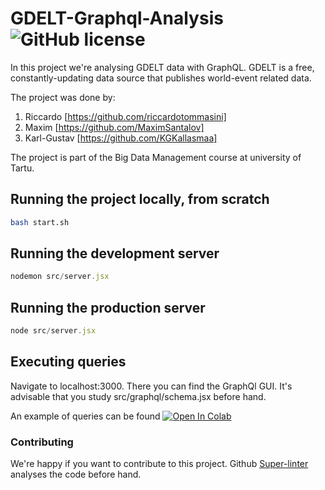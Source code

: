 # GDELT-Graphql-Analysis ![GitHub license](https://img.shields.io/badge/license-MIT-blue.svg)

In this project we're analysing GDELT data with GraphQL. GDELT is a free, constantly-updating data source that publishes world-event related data.

The project was done by:
1. Riccardo [https://github.com/riccardotommasini]
2. Maxim [https://github.com/MaximSantalov]
3. Karl-Gustav [https://github.com/KGKallasmaa]

The project is part of the Big Data Management course at university of Tartu.

## Running the project locally, from scratch
```bash
bash start.sh
```
## Running the development server
```javascript
nodemon src/server.jsx
```
## Running the production server
```javascript
node src/server.jsx
```
## Executing queries

Navigate to localhost:3000. There you can find the GraphQl GUI. It's advisable that you study src/graphql/schema.jsx before hand. 

An example of queries can be found  [![Open In Colab](https://colab.research.google.com/assets/colab-badge.svg)](https://colab.research.google.com/drive/12cuhve2mQtwXIFwR9Xq0Y6bZwNo9TGaa?usp=sharing)


### Contributing

We're happy if you want to contribute to this project. Github <a href="https://github.com/github/super-linter/">Super-linter</a> analyses the code before hand.
